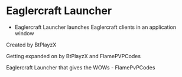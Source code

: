 # Eaglercraft Launcher             

- Eaglercraft Launcher launches Eaglercraft clients in an application window



Created by BtPlayzX                       

Getting expanded on by BtPlayzX and FlamePVPCodes

Eaglercraft Launcher that gives the WOWs - FlamePvPCodes
